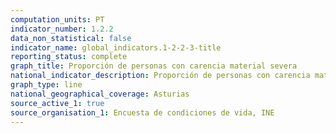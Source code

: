 ```yaml
---
computation_units: PT
indicator_number: 1.2.2
data_non_statistical: false
indicator_name: global_indicators.1-2-2-3-title
reporting_status: complete
graph_title: Proporción de personas con carencia material severa
national_indicator_description: Proporción de personas con carencia material severa
graph_type: line
national_geographical_coverage: Asturias
source_active_1: true
source_organisation_1: Encuesta de condiciones de vida, INE
---
```

